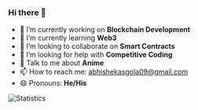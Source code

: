 ### Hi there 👋

- 🔭 I’m currently working on **Blockchain Development**
- 🌱 I’m currently learning **Web3**
- 👯 I’m looking to collaborate on **Smart Contracts**
- 🤔 I’m looking for help with **Competitive Coding**
- 💬 Talk to me about **Anime**
- 📫 How to reach me: [abhishekasgola09@gmail.com](abhishekasgola09@gmail.com/)
- 😄 Pronouns: **He/His**

![Statistics](https://github-readme-stats.vercel.app/api?username=AbhAsg09&&show_icons=true&title_color=ffffff&icon_color=bb2acf&text_color=daf7dc&bg_color=151515)
